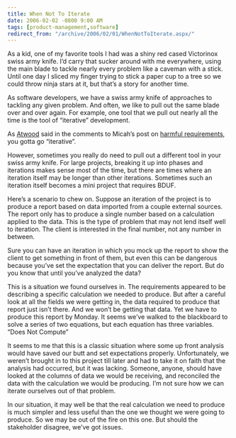 ```yaml
---
title: When Not To Iterate
date: 2006-02-02 -0800 9:00 AM
tags: [product-management,software]
redirect_from: "/archive/2006/02/01/WhenNotToIterate.aspx/"
---
```


As a kid, one of my favorite tools I had was a shiny red cased
Victorinox swiss army knife. I’d carry that sucker around with me
everywhere, using the main blade to tackle nearly every problem like a
caveman with a stick. Until one day I sliced my finger trying to stick a
paper cup to a tree so we could throw ninja stars at it, but that’s a
story for another time.

As software developers, we have a swiss army knife of approaches to
tackling any given problem. And often, we like to pull out the same
blade over and over again. For example, one tool that we pull out nearly
all the time is the tool of “iterative” development.

As [Atwood](http://www.codinghorror.com/blog/ "Jeff Atwood Blog") said
in the comments to Micah’s post on [harmful
requirements](http://micahdylan.com/archive/2006/01/30/Requirementsmaybeharmful.aspx),
you gotta go “iterative”.

However, sometimes you really do need to pull out a different tool in
your swiss army knife. For large projects, breaking it up into phases
and iterations makes sense most of the time, but there are times where
an iteration itself may be longer than other iterations. Sometimes such
an iteration itself becomes a mini project that requires BDUF.

Here’s a scenario to chew on. Suppose an iteration of the project is to
produce a report based on data imported from a couple external sources.
The report only has to produce a single number based on a calculation
applied to the data. This is the type of problem that may not lend
itself well to iteration. The client is interested in the final number,
not any number in between.

Sure you can have an iteration in which you mock up the report to show
the client to get something in front of them, but even this can be
dangerous because you’ve set the expectation that you can deliver the
report. But do you know that until you’ve analyzed the data?

This is a situation we found ourselves in. The requirements appeared to
be describing a specific calculation we needed to produce. But after a
careful look at all the fields we were getting in, the data required to
produce that report just isn’t there. And we won’t be getting that data.
Yet we have to produce this report by Monday. It seems we’ve walked to
the blackboard to solve a series of two equations, but each equation has
three variables. “Does Not Compute”

It seems to me that this is a classic situation where some up front
analysis would have saved our butt and set expectations properly.
Unfortunately, we weren’t brought in to this project till later and had
to take it on faith that the analysis had occurred, but it was lacking.
Someone, anyone, should have looked at the columns of data we would be
receiving, and reconciled the data with the calculation we would be
producing. I’m not sure how we can iterate ourselves out of that
problem.

In our situation, it may well be that the real calculation we need to
produce is much simpler and less useful than the one we thought we were
going to produce. So we may be out of the fire on this one. But should
the stakeholder disagree, we’ve got issues.

